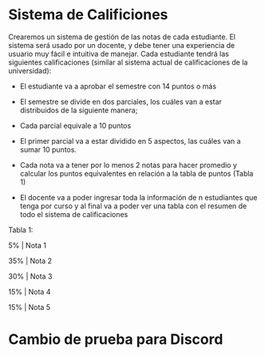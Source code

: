 # Sistema de Calificiones

Crearemos un sistema de gestión de las notas de cada estudiante.
El sistema será usado por un docente, y debe tener una experiencia de usuario muy fácil e intuitiva de manejar.
Cada estudiante tendrá las siguientes calificaciones (similar al sistema actual de calificaciones de la universidad):

- El estudiante va a aprobar el semestre con 14 puntos o más
- El semestre se divide en dos parciales, los cuáles van a estar distribuidos de la siguiente manera;

- Cada parcial equivale a 10 puntos
- El primer parcial va a estar dividido en 5 aspectos, las cuáles van a sumar 10 puntos.
- Cada nota va a tener por lo menos 2 notas para hacer promedio y calcular los puntos equivalentes en relación a la tabla de puntos (Tabla 1)
- El docente va a poder ingresar toda la información de n estudiantes que tenga por curso y al final va a poder ver una tabla con el resumen de todo el sistema de calificaciones

Tabla 1:

5% | Nota 1

35% | Nota 2

30% | Nota 3

15% | Nota 4

15% | Nota 5

# Cambio de prueba para Discord
